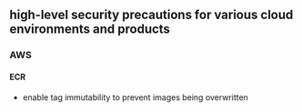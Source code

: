 ## high-level security precautions for various cloud environments and products

### AWS
#### ECR
- enable tag immutability to prevent images being overwritten
